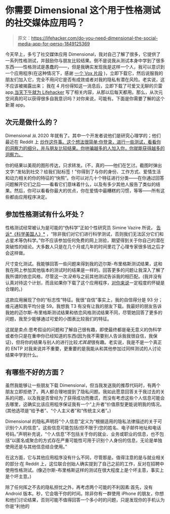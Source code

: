 # 你需要 Dimensional 这个用于性格测试的社交媒体应用吗？

> 原文：<https://lifehacker.com/do-you-need-dimensional-the-social-media-app-for-perso-1849125369>

今天早上，多亏了社交媒体应用 Dimensional，我对自己了解了很多，它提供了一系列性格测试，并鼓励你与朋友比较结果。倒不是说我从测试本身中学到了很多东西——性格测试是愚蠢的——，但是我确实发现我是这样一个人，我可以意识到一个应用程序(在这种情况下，感谢 [一个 Vox 片段](https://www.vox.com/the-goods/23186968/dimensional-personality-app) )，立即下载它，然后说服我的朋友们加入它，完全不用问它是否有成效或者对我的隐私有潜在风险。老实说，这不应该被揭露出来； 我在 4 月份得知这一消息后，立即下载了可爱又无聊的贝雷 app,[当天下午就为 Lifehacker](https://lifehacker.com/what-is-the-new-social-media-app-bereal-and-do-you-r-1848780094) 写了相关内容，从那以后每天都用。那么，从次元空间真的可以获得很多自我意识吗？对你来说，可能有。下面是你需要了解的这个新潮 app。



## **次元是做什么的？**

Dimensional 从 2020 年就有了。其中一个开发者说他们是研究心理学的；他们最近在 Reddit 上 [炒作这件事。这个想法很简单:你登录，进行一些测试，看看你的洞察力的细分，并与朋友比较结果。你哄骗越多的人加入你，你就能获得越多的洞察力。](https://www.reddit.com/r/iphone/comments/ki5yiw/my_friend_and_i_research_psychologist_years_of/)

你的结果以美观的图形传达，只求转发。(不，真的——他们在乞讨。截图时弹出文字:“发帖到社交？给我们贴标签！”你得到了与你的身份、工作方式、爱情生活和动力相关的你的特征的“快照”。你可以对几十个特征进行分类——在你通过回答问题解开它们之后——看看它们意味着什么，以及有多少其他人报告了类似的结果。然后，你可以看看你最大的优点，你在爱情中最糟糕的习惯，等等——所有这些都由应用程序决定。

## 参加性格测试有什么坏处？

性格测试经常被认为是可能的“伪科学”正如个性研究员 Simine Vazire 所说， [告诉*《科学美国人》*](https://www.scientificamerican.com/article/how-accurate-are-personality-tests/) ，“除非我们对它们进行科学测试，否则我们无法区分它们和占星术等伪科学。”你不应该参加任何免费的网上测验，期望得到关于你自己的潜在突破性的结论。大多数人只是在几个月或几年的时间里花了心理专家很多钱之后才会这样做。

尺寸变化测试。我能够回答一些问题来得到我的迈尔斯-布里格斯测试结果，这和我在网上参加其他版本的测试时的结果是一样的。回答更多的问题让我深入了解了我所谓的依恋风格，尽管这一次*没有*与之前其他测试告诉我的相匹配。(我并没有认真对待这个计划，而且如果你下载了这个应用程序，[对你来说](https://lifehacker.com/why-you-shouldnt-trust-the-myers-briggs-test-for-seriou-1697936838)一定程度的怀疑是合理的。)

这款应用展现了你的“标志性”特征。我很“自信”事实上，我的自信得分是 93 分；维元通知我平均分是 59。我想我 T3 有没有让我的朋友下载。我最好的朋友告诉我她的迈尔斯-布里格斯测试结果和依恋风格测试结果不同，尽管她回答了更多的问题，我至少能够通过可爱的小图表比较我们的特征。

这就是卖点:思考假设的问题和了解自己很有趣，即使最终都是毫无意义的伪科学或者你只是在重申你已经知道的东西(因为我不需要别人告诉我我很自信，我保证)，但将你的结果与别人的进行比较*尤其是*很有趣。老实说，我是不是一个真正的 ENTP 对我来说并不重要，更重要的是我能从和其他参加过同样测试的人讨论结果中学到什么。

## 有哪些不好的方面？

虽然我能够让一些朋友下载 Dimensional，但当我发送我的推荐代码时，有两个朋友立即拒绝了。两人都合理地提到了隐私问题。我如此愿意回答关于我过去的关系的问题，以及我是否曾经为了获得成功而撒谎，而没有考虑这些个人信息可能会去哪里，这确实比该应用程序保证我有一个“上升者”价值原型更能说明我的情况。(其他选项是“给予者”、“个人主义者”和“传统主义者”。)

Dimensional 的隐私声明将“个人信息”定义为“根据适用的隐私法律描述的关于可识别个人的信息”。这些信息可能包括(但不限于)您的姓名、电子邮件地址和电话号码。”声明补充说，“个人信息”不包括关于你的就业、业务或职业的信息，也不包括“以匿名或聚合的方式存在严重可能性可用于识别个人身份的信息，无论是单独使用还是与其他信息结合使用。”

在这方面，它与其他应用程序没有什么不同，尽管那是。值得注意的是与就业相关的部分:在 Reddit 上，这位联合创始人确实提到了自己之前的工作，反对在招聘中使用性格测试。(像迈尔斯-布里格斯这样的测试在很大程度上是个坏主意，事实上是个坏主意。)

除了任何挥之不去的隐私担忧之外，再考虑两个可能的不利因素:首先，没有 Android 版本。秒，它会吸干你的时间。除非你有一群使用 iPhone 的朋友，你想和他们讨论结果，否则可能不值得回答一个多小时的问题，只是发现你的手机认为你是“利他的
